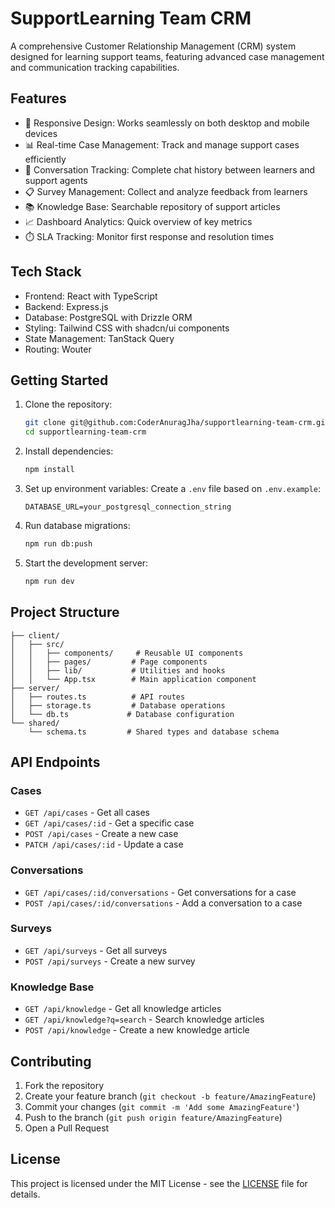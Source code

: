 # SupportLearning Team CRM

A comprehensive Customer Relationship Management (CRM) system designed for learning support teams, featuring advanced case management and communication tracking capabilities.

## Features

- 📱 Responsive Design: Works seamlessly on both desktop and mobile devices
- 📊 Real-time Case Management: Track and manage support cases efficiently
- 💬 Conversation Tracking: Complete chat history between learners and support agents
- 📋 Survey Management: Collect and analyze feedback from learners
- 📚 Knowledge Base: Searchable repository of support articles
- 📈 Dashboard Analytics: Quick overview of key metrics
- ⏱️ SLA Tracking: Monitor first response and resolution times

## Tech Stack

- Frontend: React with TypeScript
- Backend: Express.js
- Database: PostgreSQL with Drizzle ORM
- Styling: Tailwind CSS with shadcn/ui components
- State Management: TanStack Query
- Routing: Wouter

## Getting Started

1. Clone the repository:
   ```bash
   git clone git@github.com:CoderAnuragJha/supportlearning-team-crm.git
   cd supportlearning-team-crm
   ```

2. Install dependencies:
   ```bash
   npm install
   ```

3. Set up environment variables:
   Create a `.env` file based on `.env.example`:
   ```
   DATABASE_URL=your_postgresql_connection_string
   ```

4. Run database migrations:
   ```bash
   npm run db:push
   ```

5. Start the development server:
   ```bash
   npm run dev
   ```

## Project Structure

```
├── client/
│   ├── src/
│   │   ├── components/     # Reusable UI components
│   │   ├── pages/         # Page components
│   │   ├── lib/           # Utilities and hooks
│   │   └── App.tsx        # Main application component
├── server/
│   ├── routes.ts          # API routes
│   ├── storage.ts         # Database operations
│   └── db.ts             # Database configuration
└── shared/
    └── schema.ts         # Shared types and database schema
```

## API Endpoints

### Cases
- `GET /api/cases` - Get all cases
- `GET /api/cases/:id` - Get a specific case
- `POST /api/cases` - Create a new case
- `PATCH /api/cases/:id` - Update a case

### Conversations
- `GET /api/cases/:id/conversations` - Get conversations for a case
- `POST /api/cases/:id/conversations` - Add a conversation to a case

### Surveys
- `GET /api/surveys` - Get all surveys
- `POST /api/surveys` - Create a new survey

### Knowledge Base
- `GET /api/knowledge` - Get all knowledge articles
- `GET /api/knowledge?q=search` - Search knowledge articles
- `POST /api/knowledge` - Create a new knowledge article

## Contributing

1. Fork the repository
2. Create your feature branch (`git checkout -b feature/AmazingFeature`)
3. Commit your changes (`git commit -m 'Add some AmazingFeature'`)
4. Push to the branch (`git push origin feature/AmazingFeature`)
5. Open a Pull Request

## License

This project is licensed under the MIT License - see the [LICENSE](LICENSE) file for details.